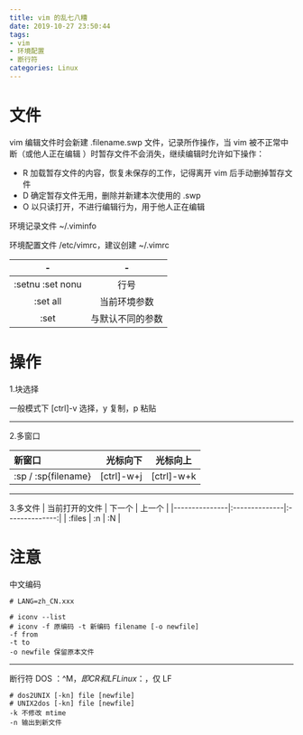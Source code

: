```yaml
---
title: vim 的乱七八糟
date: 2019-10-27 23:50:44
tags:
- vim
- 环境配置
- 断行符
categories: Linux
---
```

# 文件

vim 编辑文件时会新建 .filename.swp 文件，记录所作操作，当 vim 被不正常中断（或他人正在编辑
）时暂存文件不会消失，继续编辑时允许如下操作：
- R 加载暂存文件的内容，恢复未保存的工作，记得离开 vim 后手动删掉暂存文件
- D 确定暂存文件无用，删除并新建本次使用的 .swp
- O 以只读打开，不进行编辑行为，用于他人正在编辑

环境记录文件
~/.viminfo

环境配置文件
/etc/vimrc，建议创建 ~/.vimrc

| -  | - | 
| :----: |:----:|
| :setnu :set nonu |  行号  |
| :set all | 当前环境参数 |
| :set | 与默认不同的参数 |


# 操作
1.块选择

一般模式下 [ctrl]-v 选择，y 复制，p 粘贴

-----------

2.多窗口

| 新窗口  | 光标向下 | 光标向上   |
| :-----| ----: | :----: |
| :sp / :sp{filename} | [ctrl]-w+j  | [ctrl]-w+k |

----

3.多文件
| 当前打开的文件  | 下一个 | 上一个   |
|---------------|:--------------|:--------------:|
|  :files  | :n  | :N |


# 注意
中文编码

```
# LANG=zh_CN.xxx

# iconv --list
# iconv -f 原编码 -t 新编码 filename [-o newfile]
-f from
-t to
-o newfile 保留原本文件
```

-----

断行符
DOS ：^M$，即 CR 和 LF
Linux ：$，仅 LF
```
# dos2UNIX [-kn] file [newfile]
# UNIX2dos [-kn] file [newfile]
-k 不修改 mtime
-n 输出到新文件
```